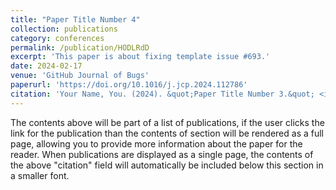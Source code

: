 ```yaml
---
title: "Paper Title Number 4"
collection: publications
category: conferences
permalink: /publication/HODLRdD
excerpt: 'This paper is about fixing template issue #693.'
date: 2024-02-17
venue: 'GitHub Journal of Bugs'
paperurl: 'https://doi.org/10.1016/j.jcp.2024.112786'
citation: 'Your Name, You. (2024). &quot;Paper Title Number 3.&quot; <i>GitHub Journal of Bugs</i>. 1(3).'
---
```


The contents above will be part of a list of publications, if the user clicks the link for the publication than the contents of section will be rendered as a full page, allowing you to provide more information about the paper for the reader. When publications are displayed as a single page, the contents of the above "citation" field will automatically be included below this section in a smaller font.
